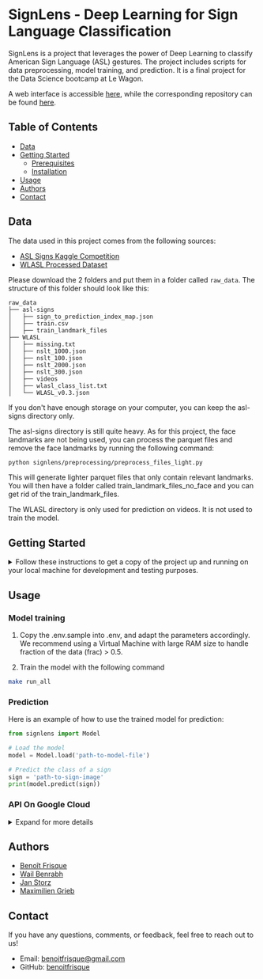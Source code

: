 # SignLens - Deep Learning for Sign Language Classification

SignLens is a project that leverages the power of Deep Learning to classify American Sign Language (ASL) gestures. The project includes scripts for data preprocessing, model training, and prediction. It is a final project for the Data Science bootcamp at Le Wagon.

A web interface is accessible [here](https://signlens.streamlit.app/), while the corresponding repository can be found [here](https://github.com/benoitfrisque/signlens_app).

## Table of Contents
- [Data](#data)
- [Getting Started](#getting-started)
  - [Prerequisites](#prerequisites)
  - [Installation](#installation)
- [Usage](#usage)
- [Authors](#authors)
- [Contact](#contact)


## Data
The data used in this project comes from the following sources:
- [ASL Signs Kaggle Competition](https://www.kaggle.com/competitions/asl-signs)
- [WLASL Processed Dataset](https://www.kaggle.com/datasets/risangbaskoro/wlasl-processed)

Please download the 2 folders and put them in a folder called `raw_data`. The structure of this folder should look like this:
```
raw_data
├── asl-signs
│   ├── sign_to_prediction_index_map.json
│   ├── train.csv
│   ├── train_landmark_files
├── WLASL
│   ├── missing.txt
│   ├── nslt_1000.json
│   ├── nslt_100.json
│   ├── nslt_2000.json
│   ├── nslt_300.json
│   ├── videos
│   ├── wlasl_class_list.txt
│   └── WLASL_v0.3.json
```
If you don't have enough storage on your computer, you can keep the asl-signs directory only.

The asl-signs directory is still quite heavy. As for this project, the face landmarks are not being used, you can process the parquet files and remove the face landmarks by running the following command:
```bash
python signlens/preprocessing/preprocess_files_light.py
```

This will generate lighter parquet files that only contain relevant landmarks. You will then have a folder called train_landmark_files_no_face and you can get rid of the train_landmark_files.

The WLASL directory is only used for prediction on videos. It is not used to train the model.


## Getting Started

<details>
  <summary>Follow these instructions to get a copy of the project up and running on your local machine for development and testing purposes.</summary>


### Prerequisites

- Python 3.7 or later (Python 3.10.6 is recommended)
- TensorFlow
- OpenCV
- Pandas
- Numpy

### Installation

1. Clone the repository to your local machine:

```bash
git clone https://github.com/benoitfrisque/signlens.git
```

2. Navigate into the project directory
```bash
cd signlens
```

3. Create a local environment of Python 3.10.6 with pyenv. This requires you to have pyenv installed.
```bash
make create_virtual_env
```

4. Install the required Python libraries:
```bash
make install_requirements_dev
```

This will install all the libraries from requirements.txt and requirements_dev.txt.
</details>

## Usage

### Model training

1. Copy the .env.sample into .env, and adapt the parameters accordingly. We recommend using a Virtual Machine with large RAM size to handle fraction of the data (frac) > 0.5.

2. Train the model with the following command
```bash
make run_all
```


### Prediction
Here is an example of how to use the trained model for prediction:

```python
from signlens import Model

# Load the model
model = Model.load('path-to-model-file')

# Predict the class of a sign
sign = 'path-to-sign-image'
print(model.predict(sign))
```

### API On Google Cloud
<details>
  <summary>Expand for more details</summary>

#### Prerequisites:
1. **Google Cloud Platform Account**: You need an active Google Cloud Platform (GCP) account.
2. **Docker**: Ensure Docker is installed on your local machine for building containerized applications.
3. **Google Cloud SDK**: Install the Google Cloud SDK to interact with GCP services via the command line.
4. **Google Cloud Project**: Create a new or select an existing Google Cloud project where you'll deploy the API.
5. **Billing Enabled**: Ensure billing is enabled for your Google Cloud project.

#### Dependencies:
1. **FastAPI**: Install the FastAPI library, a modern, fast (high-performance), web framework for building APIs with Python 3.6+.
2. **uvicorn**: Install uvicorn, an ASGI server implementation.
3. **Dockerfile**: Create a Dockerfile for containerizing the API application.
4. **Google Cloud Build**: Enable Google Cloud Build for automating builds and deployments.

#### Steps for Deployment:

1. **Test the API Locally**:
   - Run the API locally using FastAPI and verify that it works as expected.
```bash
make run_api
```

2. **Build Docker Image Locally**:
```bash
make build_docker
```

3. **Test Docker Image Locally**:
   - Run the Docker container locally to ensure it behaves correctly. Upload a Json file of preprocessed landmarks and checks thatthe prediction is correct.7

4. **Build Production Docker Image**
    - If it worked correctly, build the production image:
```bash
make build_docker_prod
```

5. **Push Image to Google Artifact Registry**
    - To deploy it on Google Cloud, copy `.env.sample.yaml` and rename it `.env.yaml`.
    - Adapt your Google region, project_ID ect in `.env.yaml` and `.env`.
    - Run the following command to push the prod image:
```bash
make google_push
```

6. **Deploy API to Google Cloud Run**:
   - Deploy the Docker image from GAR to Google Cloud Run using the gcloud command-line tool.
```bash
make google_deploy
```

7. **Verify Deployment**:
   - Verify that the API is successfully deployed and accessible via the provided URL.

8. **Configure Domain (Optional)**:
    - If needed, configure a custom domain for your API endpoint.

9. **Monitor and Maintain**:
    - Monitor the deployed API for performance, errors, and usage.
    - Regularly update and maintain the API as needed.

</details>

## Authors

- [Benoît Frisque](https://github.com/benoitfrisque)
- [Wail Benrabh](https://github.com/WailBen97)
- [Jan Storz](https://github.com/janstorz)
- [Maximilien Grieb](https://github.com/MaxGrieb)

## Contact

If you have any questions, comments, or feedback, feel free to reach out to us!

- Email: benoitfrisque@gmail.com
- GitHub: [benoitfrisque](https://github.com/benoitfrisque)
